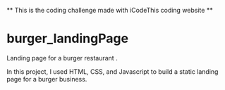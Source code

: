 ** This is the coding challenge made with iCodeThis coding website ** 

# burger_landingPage
Landing page for a burger restaurant .

In this project, I used HTML, CSS, and Javascript to build a static landing page for a burger business.


